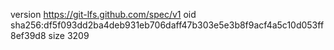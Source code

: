 version https://git-lfs.github.com/spec/v1
oid sha256:df5f093dd2ba4deb931eb706daff47b303e5e3b8f9acf4a5c10d053ff8ef39d8
size 3209
